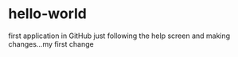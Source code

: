 # hello-world
first application in GitHub
just following the help screen and making changes...my first change
